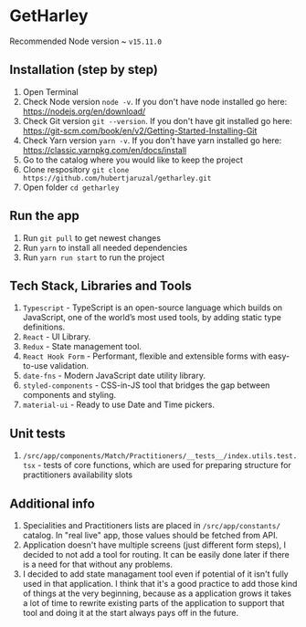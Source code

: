 # GetHarley

Recommended Node version ~ `v15.11.0`

## Installation (step by step)

1. Open Terminal
2. Check Node version `node -v`. If you don't have node installed go here: https://nodejs.org/en/download/
3. Check Git version `git --version`. If you don't have git installed go here: https://git-scm.com/book/en/v2/Getting-Started-Installing-Git
4. Check Yarn version `yarn -v`. If you don't have yarn installed go here: https://classic.yarnpkg.com/en/docs/install
5. Go to the catalog where you would like to keep the project
6. Clone respository `git clone https://github.com/hubertjaruzal/getharley.git`
7. Open folder `cd getharley`

## Run the app

1. Run `git pull` to get newest changes
2. Run `yarn` to install all needed dependencies
3. Run `yarn run start` to run the project

## Tech Stack, Libraries and Tools

1. `Typescript` - TypeScript is an open-source language which builds on JavaScript, one of the world’s most used tools, by adding static type definitions.
2. `React` - UI Library.
3. `Redux` - State management tool.
4. `React Hook Form` - Performant, flexible and extensible forms with easy-to-use validation.
5. `date-fns` - Modern JavaScript date utility library.
6. `styled-components` - CSS-in-JS tool that bridges the gap between components and styling.
7. `material-ui` - Ready to use Date and Time pickers.

## Unit tests

1. `/src/app/components/Match/Practitioners/__tests__/index.utils.test.tsx` - tests of core functions, which are used for preparing structure for practitioners availability slots

## Additional info

1. Specialities and Practitioners lists are placed in `/src/app/constants/` catalog. In "real live" app, those values should be fetched from API.
2. Application doesn't have multiple screens (just different form steps), I decided to not add a tool for routing. It can be easily done later if there is a need for that without any problems.
3. I decided to add state managament tool even if potential of it isn't fully used in that application. I think that it's a good practice to add those kind of things at the very beginning, because as a application grows it takes a lot of time to rewrite existing parts of the application to support that tool and doing it at the start always pays off in the future.